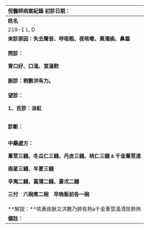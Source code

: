 ﻿|**倪醫師病案紀錄**     初診日期：|
| :- |
|**姓名**|**性別：**|**年齡及體型**|**來診日期：**|
|219-1 L, D|男||2008/03/07|
|**來診原因：失去聲音、呼吸粗、夜咳嗽、黃濁痰、鼻塞**|
|<p>**問診：**</p><p>**胃口好、口渴、室溫飲**</p><p></p>|
|**脈診：稍數洪有力。**|
|<p>**望診：**</p><p>**1、舌診：淡紅**</p>|
||
||
|**診斷：**|
||
|<p>**中藥處方：** </p><p>**葦莖三錢、冬瓜仁三錢、丹皮三錢、桃仁三錢 à 千金葦莖湯**</p><p>**南星三錢、半夏三錢**</p><p>**辛夷二錢、菖蒲二錢、蒼朮二錢**</p><p>**三付　六碗煮二碗　早晚飯前各一碗**</p>|
|**解說：**咳黃痰脈又洪數乃肺有熱à千金葦莖湯清除肺熱|
|**備註：**|

